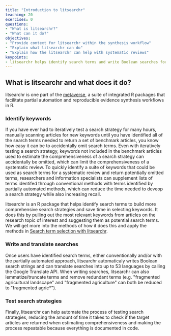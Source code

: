 ```yaml
---
title: "Introduction to litsearchr"
teaching: 20
exercises: 0
questions:
- "What is litsearchr?"
- "What can it do?"
objectives:
- "Provide context for litsearchr within the synthesis workflow"
- "Explain what litsearchr can do"
- "Explain how the litsearchr can help with systematic reviews"
keypoints:
- litsearchr helps identify search terms and write Boolean searches for systematic reviews.
---
```


## What is litsearchr and what does it do?

litsearchr is one part of the [metaverse](https://rmetaverse.github.io/), a suite of integrated R packages that facilitate partial automation and reproducible evidence synthesis workflows in R.

### Identify keywords
If you have ever had to iteratively test a search strategy for many hours, manually scanning articles for new keywords until you have identified all of the search terms needed to return a set of benchmark articles, you know how easy it can be to accidentally omit search terms. Even with iteratively testing a search strategy, keywords not included in the benchmark articles used to estimate the comprehensiveness of a search strategy can accidentally be omitted, which can limit the comprehensiveness of a systematic review. To quickly identify a suite of keywords that could be used as search terms for a systematic review and return potentially omitted terms, researchers and information specialists can supplement lists of terms identifed through conventional methods with terms identified by partially automated methods, which can reduce the time needed to deveop a search strategy while also increasing recall.

litsearchr is an R package that helps identify search terms to build more comprehensive search strategies and save time in selecting keywords. It does this by pulling out the most relevant keywords from articles on the research topic of interest and suggesting them as potential search terms. We will get more into the methods of how it does this and apply the methods in [Search term selection with litsearchr]("../13-search-term-selection-with-litsearchr/index.html").

### Write and translate searches
Once users have identified search terms, either conventionally and/or with the partially automated approach, litsearchr automaticaly writes Boolean search strings and can translate searches into up to 53 languages by calling the Google Translate API. When writing searches, litsearchr can also lemmatize/truncate terms and remove redundant terms (e.g. "fragmented agricultural landscape" and "fragmented agriculture" can both be reduced to "fragmented agric*"). 

### Test search strategies
Finally, litsearchr can help automate the process of testing search strategies, reducing the amount of time it takes to check if the target articles are returned when estimating comprehensiveness and making the process repeatable because everything is documented in code. 
